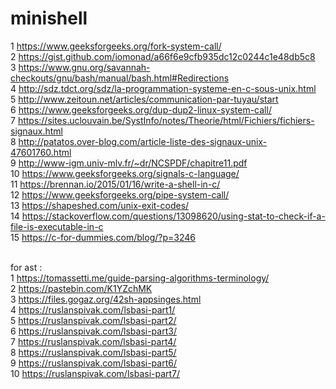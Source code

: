 # minishell<br>
1   https://www.geeksforgeeks.org/fork-system-call/ <br>
2   https://gist.github.com/iomonad/a66f6e9cfb935dc12c0244c1e48db5c8 <br>
3   https://www.gnu.org/savannah-checkouts/gnu/bash/manual/bash.html#Redirections <br>
4   http://sdz.tdct.org/sdz/la-programmation-systeme-en-c-sous-unix.html <br>
5   http://www.zeitoun.net/articles/communication-par-tuyau/start <br>
6   https://www.geeksforgeeks.org/dup-dup2-linux-system-call/ <br>
7   https://sites.uclouvain.be/SystInfo/notes/Theorie/html/Fichiers/fichiers-signaux.html <br>
8   http://patatos.over-blog.com/article-liste-des-signaux-unix-47601760.html <br>
9   http://www-igm.univ-mlv.fr/~dr/NCSPDF/chapitre11.pdf <br>
10  https://www.geeksforgeeks.org/signals-c-language/ <br>
11  https://brennan.io/2015/01/16/write-a-shell-in-c/ <br>
12  https://www.geeksforgeeks.org/pipe-system-call/ <br>
13  https://shapeshed.com/unix-exit-codes/ <br>
14  https://stackoverflow.com/questions/13098620/using-stat-to-check-if-a-file-is-executable-in-c <br>
15  https://c-for-dummies.com/blog/?p=3246 <br><br>

for ast : <br>
1   https://tomassetti.me/guide-parsing-algorithms-terminology/<br>
2   https://pastebin.com/K1YZchMK <br>
3   https://files.gogaz.org/42sh-appsinges.html<br>
4   https://ruslanspivak.com/lsbasi-part1/ <br>
5   https://ruslanspivak.com/lsbasi-part2/ <br>
6   https://ruslanspivak.com/lsbasi-part3/ <br>
7   https://ruslanspivak.com/lsbasi-part4/ <br>
8   https://ruslanspivak.com/lsbasi-part5/ <br>
9   https://ruslanspivak.com/lsbasi-part6/ <br>
10  https://ruslanspivak.com/lsbasi-part7/ <br>
